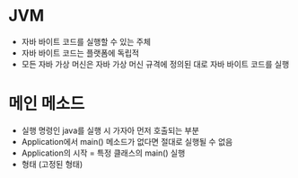 # JVM

- 자바 바이트 코드를 실행할 수 있는 주체
- 자바 바이트 코드는 플랫폼에 독립적
- 모든 자바 가상 머신은 자바 가상 머신 규격에 정의된 대로 자바 바이트 코드를 실행



# 메인 메소드

- 실행 명령인 java를 실행 시 가자아 먼저 호출되는 부분
- Application에서 main() 메소드가 없다면 절대로 실행될 수 없음
- Application의 시작 = 특정 클래스의  main() 실행
- 형태 (고정된 형태)